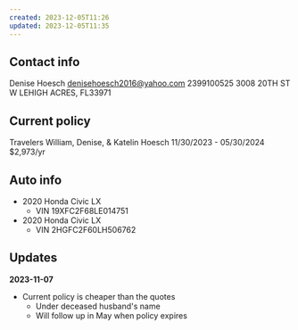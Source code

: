 ```yaml
---
created: 2023-12-05T11:26
updated: 2023-12-05T11:35
---
```

## Contact info
Denise Hoesch
denisehoesch2016@yahoo.com
2399100525
3008 20TH ST W LEHIGH ACRES, FL33971
## Current policy
Travelers
William, Denise, & Katelin Hoesch
11/30/2023 - 05/30/2024
$2,973/yr
## Auto info
- 2020 Honda Civic LX 
	- VIN 19XFC2F68LE014751
- 2020 Honda Civic LX
	- VIN 2HGFC2F60LH506762
## Updates
**2023-11-07**
 - Current policy is cheaper than the quotes
	 - Under deceased husband's name
	 - Will follow up in May when policy expires